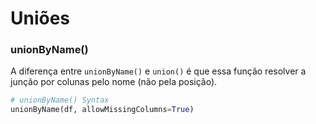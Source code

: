 # Uniões

### unionByName()

A diferença entre `unionByName()` e `union()` é que essa função resolver a junção por colunas pelo nome (não pela posição).

```python
# unionByName() Syntax
unionByName(df, allowMissingColumns=True)
```

